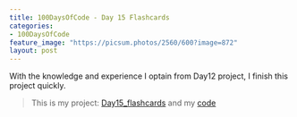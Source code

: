 ```yaml
---
title: 100DaysOfCode - Day 15 Flashcards
categories:
- 100DaysOfCode
feature_image: "https://picsum.photos/2560/600?image=872"
layout: post
---
```


With the knowledge and experience I optain from Day12 project, I finish this project quickly.

> This is my project: [Day15_flashcards](https://portfolio.tsainei.com/100DaysOfCode/Day15_flashcards/) and my [code](https://github.com/tsainei/portfolio/tree/main/100DaysOfCode/Day15_flashcards)